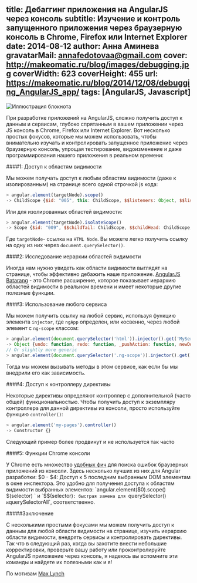 title: Дебаггинг приложения на AngularJS через консоль
subtitle: Изучение и контроль запущенного приложения через браузерную консоль в Chrome, Firefox или Internet Explorer
date: 2014-08-12
author: Анна Аминева
gravatarMail: annafedotovaa@gmail.com
cover: http://makeomatic.ru/blog/images/debugging.jpg
coverWidth: 623
coverHeight: 455
url: https://makeomatic.ru/blog/2014/12/08/debugging_AngularJS_app/
tags: [AngularJS, Javascript]
---


![Иллюстрация блокнота](/blog/images/debugging.jpg)

При разработке приложений на AngularJS, сложно получить доступ к данным и сервисам, глубоко спрятанным в вашем приложении через JS консоль в Chrome, Firefox или Internet Explorer. Вот несколько простых фокусов, которые мы можем использовать, чтобы внимательно изучать и контролировать запущенное приложение через браузерную консоль, упрощая тестирование, видоизменение и даже программирования нашего приложения в реальном времени:

<!-- more -->

####1: Доступ к областям видимости

Мы можем получать доступ к любым областям видимости (даже к изолированным) на странице всего одной строчкой js кода:
```js
> angular.element(targetNode).scope()
-> ChildScope {$id: "005", this: ChildScope, $$listeners: Object, $$listenerCount: Object, $parent: Scope…}
```

Или для изолированных областей видимости:
```js
> angular.element(targetNode).isolateScope()
-> Scope {$id: "009", $$childTail: ChildScope, $$childHead: ChildScope, $$prevSibling: ChildScope, $$nextSibling: Scope…}
```

Где ` targetNode `- ссылка на `HTML Node`. Вы можете легко получить ссылку на одну из них через `document.querySelector()`.

####2: Исследование иерархии областей видимости 

Иногда нам нужно увидеть как области видимости выглядят на странице, чтобы эффективно дебажить наше приложение. [AngularJS Batarang](https://chrome.google.com/webstore/detail/angularjs-batarang/ighdmehidhipcmcojjgiloacoafjmpfk?hl=en) - это Chrome расширение, которое показывает иерархию областей видимости в реальном времени и имеет некоторые другие полезные функции.

####3: Использование любого сервиса

Мы можем получить ссылку на любой сервис, используя функцию элемента `injector`, где `ngApp` определен, или косвенно, через любой элемент с `ng-scope` классом: 
```js
> angular.element(document.querySelector('html')).injector().get('MyService')
-> Object {undo: function, redo: function, _pushAction: function, newDocument: function, init: function…}
// Or slightly more generic
> angular.element(document.querySelector('.ng-scope')).injector().get('MyService')
```
Тогда мы можем вызывать методы в этом сервисе, как если бы мы внедрили его как зависимость.

####4: Доступ к контроллеру директивы

Некоторые директивы определяют контроллер с дополнительной (часто общей) функциональностью. Чтобы получить доступ к экземпляру контроллера для данной директивы из консоли, просто используйте функцию `controller()`:
```js
> angular.element('my-pages').controller()
-> Constructor {}
```
Следующий пример более продвинут и не используется так часто

####5: Функции Chrome консоли 

У Chrome есть множество [удобных фич](https://developer.chrome.com/devtools/docs/commandline-api) для поиска ошибок браузерных приложений из консоли. Здесь несколько лучших из них для Angular разработки:
$0 - $4: Доступ к 5 последним выбранным DOM элементам в окне инспектора. Это удобно для получения доступа к областям видимости выбранных элементов:  
`angular.element($0).scope()`
`$(selector) ` и `$$(selector)`: быстрая замена для `querySelector() ` и `querySelectorAll`, соответственно.

#####Заключение

С несколькими простыми фокусами мы можем получить доступ к данным для любой области видимости на странице, изучить иерархию области видимости, внедрять сервисы и контролировать директивы.
Так что в следующий раз, когда вы захотите внести небольшие корректировки, проверьте вашу работу или проконтролируйте AngularJS приложение через консоль, я надеюсь вы вспомните эти команды и найдете их полезными как и я!

По мотивам [Max Lynch](http://ionicframework.com/blog/angularjs-console/)
